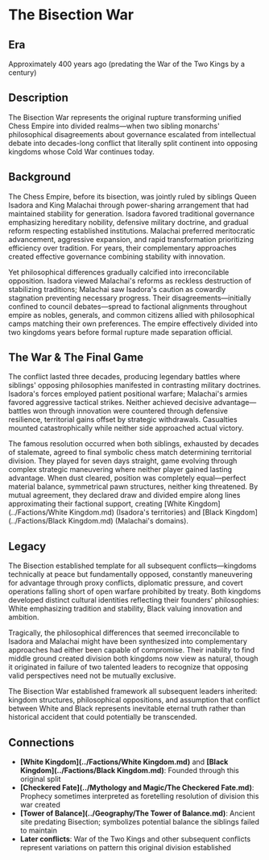 <!-- Expanded by AI: 2025-10-13 -->

# The Bisection War

## Era
Approximately 400 years ago (predating the War of the Two Kings by a century)

## Description

The Bisection War represents the original rupture transforming unified Chess Empire into divided realms—when two sibling monarchs' philosophical disagreements about governance escalated from intellectual debate into decades-long conflict that literally split continent into opposing kingdoms whose Cold War continues today.

## Background

The Chess Empire, before its bisection, was jointly ruled by siblings Queen Isadora and King Malachai through power-sharing arrangement that had maintained stability for generation. Isadora favored traditional governance emphasizing hereditary nobility, defensive military doctrine, and gradual reform respecting established institutions. Malachai preferred meritocratic advancement, aggressive expansion, and rapid transformation prioritizing efficiency over tradition. For years, their complementary approaches created effective governance combining stability with innovation.

Yet philosophical differences gradually calcified into irreconcilable opposition. Isadora viewed Malachai's reforms as reckless destruction of stabilizing traditions; Malachai saw Isadora's caution as cowardly stagnation preventing necessary progress. Their disagreements—initially confined to council debates—spread to factional alignments throughout empire as nobles, generals, and common citizens allied with philosophical camps matching their own preferences. The empire effectively divided into two kingdoms years before formal rupture made separation official.

## The War & The Final Game

The conflict lasted three decades, producing legendary battles where siblings' opposing philosophies manifested in contrasting military doctrines. Isadora's forces employed patient positional warfare; Malachai's armies favored aggressive tactical strikes. Neither achieved decisive advantage—battles won through innovation were countered through defensive resilience, territorial gains offset by strategic withdrawals. Casualties mounted catastrophically while neither side approached actual victory.

The famous resolution occurred when both siblings, exhausted by decades of stalemate, agreed to final symbolic chess match determining territorial division. They played for seven days straight, game evolving through complex strategic maneuvering where neither player gained lasting advantage. When dust cleared, position was completely equal—perfect material balance, symmetrical pawn structures, neither king threatened. By mutual agreement, they declared draw and divided empire along lines approximating their factional support, creating [White Kingdom](../Factions/White Kingdom.md) (Isadora's territories) and [Black Kingdom](../Factions/Black Kingdom.md) (Malachai's domains).

## Legacy

The Bisection established template for all subsequent conflicts—kingdoms technically at peace but fundamentally opposed, constantly maneuvering for advantage through proxy conflicts, diplomatic pressure, and covert operations falling short of open warfare prohibited by treaty. Both kingdoms developed distinct cultural identities reflecting their founders' philosophies: White emphasizing tradition and stability, Black valuing innovation and ambition.

Tragically, the philosophical differences that seemed irreconcilable to Isadora and Malachai might have been synthesized into complementary approaches had either been capable of compromise. Their inability to find middle ground created division both kingdoms now view as natural, though it originated in failure of two talented leaders to recognize that opposing valid perspectives need not be mutually exclusive.

The Bisection War established framework all subsequent leaders inherited: kingdom structures, philosophical oppositions, and assumption that conflict between White and Black represents inevitable eternal truth rather than historical accident that could potentially be transcended.

## Connections

- **[White Kingdom](../Factions/White Kingdom.md)** and **[Black Kingdom](../Factions/Black Kingdom.md)**: Founded through this original split
- **[Checkered Fate](../Mythology and Magic/The Checkered Fate.md)**: Prophecy sometimes interpreted as foretelling resolution of division this war created
- **[Tower of Balance](../Geography/The Tower of Balance.md)**: Ancient site predating Bisection; symbolizes potential balance the siblings failed to maintain
- **Later conflicts**: War of the Two Kings and other subsequent conflicts represent variations on pattern this original division established
